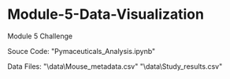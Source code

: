 # Module-5-Data-Visualization
Module 5 Challenge

Souce Code: "Pymaceuticals_Analysis.ipynb"

Data Files: "\data\Mouse_metadata.csv"
            "\data\Study_results.csv"
